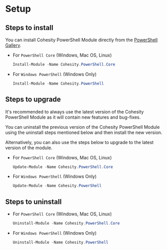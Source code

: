 # Setup

## Steps to install

You can install Cohesity PowerShell Module directly from the [PowerShell Gallery](https://www.powershellgallery.com/packages?q=cohesity).

* For `PowerShell Core` (Windows, Mac OS, Linux)

  ```powershell
  Install-Module -Name Cohesity.PowerShell.Core
  ```
* For `Windows PowerShell` (Windows Only)

  ```powershell
  Install-Module -Name Cohesity.PowerShell
  ```


## Steps to upgrade

It's recommended to always use the latest version of the Cohesity PowerShell Module as it will contain new features and bug-fixes.

You can uninstall the previous version of the Cohesity PowerShell Module using the uninstall steps mentioned below and then install the new version.

Alternatively, you can also use the steps below to upgrade to the latest version of the module.

* For `PowerShell Core` (Windows, Mac OS, Linux)

  ```powershell
  Update-Module -Name Cohesity.PowerShell.Core
  ```
* For `Windows PowerShell` (Windows Only)

  ```powershell
  Update-Module -Name Cohesity.PowerShell
  ```
  

## Steps to uninstall

* For `PowerShell Core` (Windows, Mac OS, Linux)

  ```powershell
  Uninstall-Module -Name Cohesity.PowerShell.Core
  ```
* For `Windows PowerShell` (Windows Only)

  ```powershell
  Uninstall-Module -Name Cohesity.PowerShell
  ```
